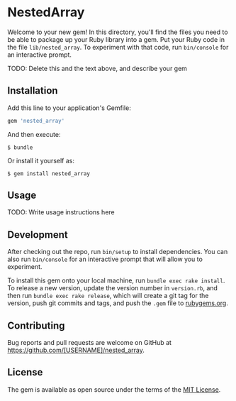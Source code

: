 # NestedArray

Welcome to your new gem! In this directory, you'll find the files you need to be able to package up your Ruby library into a gem. Put your Ruby code in the file `lib/nested_array`. To experiment with that code, run `bin/console` for an interactive prompt.

TODO: Delete this and the text above, and describe your gem

## Installation

Add this line to your application's Gemfile:

```ruby
gem 'nested_array'
```

And then execute:

    $ bundle

Or install it yourself as:

    $ gem install nested_array

## Usage

TODO: Write usage instructions here

## Development

After checking out the repo, run `bin/setup` to install dependencies. You can also run `bin/console` for an interactive prompt that will allow you to experiment.

To install this gem onto your local machine, run `bundle exec rake install`. To release a new version, update the version number in `version.rb`, and then run `bundle exec rake release`, which will create a git tag for the version, push git commits and tags, and push the `.gem` file to [rubygems.org](https://rubygems.org).

## Contributing

Bug reports and pull requests are welcome on GitHub at https://github.com/[USERNAME]/nested_array.

## License

The gem is available as open source under the terms of the [MIT License](https://opensource.org/licenses/MIT).
